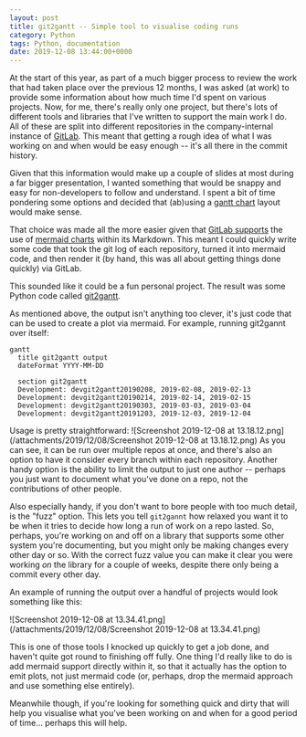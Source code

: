 ```yaml
---
layout: post
title: git2gantt -- Simple tool to visualise coding runs
category: Python
tags: Python, documentation
date: 2019-12-08 13:44:00+0000
---
```


At the start of this year, as part of a much bigger process to review the
work that had taken place over the previous 12 months, I was asked (at work)
to provide some information about how much time I'd spent on various
projects. Now, for me, there's really only one project, but there's lots of
different tools and libraries that I've written to support the main work I
do. All of these are split into different repositories in the
company-internal instance of [GitLab](https://about.gitlab.com/). This meant
that getting a rough idea of what I was working on and when would be easy
enough -- it's all there in the commit history.

Given that this information would make up a couple of slides at most during
a far bigger presentation, I wanted something that would be snappy and easy
for non-developers to follow and understand. I spent a bit of time pondering
some options and decided that (ab)using a [gantt
chart](https://en.wikipedia.org/wiki/Gantt_chart) layout would make sense.

That choice was made all the more easier given that [GitLab
supports](https://docs.gitlab.com/ee/user/markdown.html#mermaid) the use of
[mermaid charts](https://mermaid-js.github.io/mermaid/#/) within its
Markdown. This meant I could quickly write some code that took the git log
of each repository, turned it into mermaid code, and then render it (by
hand, this was all about getting things done quickly) via GitLab.

This sounded like it could be a fun personal project. The result was some
Python code called [git2gantt](https://github.com/davep/git2gantt).

As mentioned above, the output isn't anything too clever, it's just code
that can be used to create a plot via mermaid. For example, running
git2gannt over itself:

```
gantt
  title git2gantt output
  dateFormat YYYY-MM-DD

  section git2gantt
  Development: devgit2gantt20190208, 2019-02-08, 2019-02-13
  Development: devgit2gantt20190214, 2019-02-14, 2019-02-15
  Development: devgit2gantt20190303, 2019-03-03, 2019-03-04
  Development: devgit2gantt20191203, 2019-12-03, 2019-12-04
```

Usage is pretty straightforward: ![Screenshot 2019-12-08 at
13.18.12.png](/attachments/2019/12/08/Screenshot 2019-12-08 at 13.18.12.png)
As you can see, it can be run over multiple repos at once, and there's also
an option to have it consider every branch within each repository. Another
handy option is the ability to limit the output to just one author --
perhaps you just want to document what you've done on a repo, not the
contributions of other people.

Also especially handy, if you don't want to bore people with too much
detail, is the "fuzz" option. This lets you tell `git2gannt` how relaxed you
want it to be when it tries to decide how long a run of work on a repo
lasted. So, perhaps, you're working on and off on a library that supports
some other system you're documenting, but you might only be making changes
every other day or so. With the correct fuzz value you can make it clear you
were working *on* the library for a couple of weeks, despite there only
being a commit every other day.

An example of running the output over a handful of projects would look
something like this:

![Screenshot 2019-12-08 at 13.34.41.png](/attachments/2019/12/08/Screenshot 2019-12-08 at 13.34.41.png)

This is one of those tools I knocked up quickly to get a job done, and
haven't quite got round to finishing off fully. One thing I'd really like to
do is add mermaid support directly within it, so that it actually has the
option to emit plots, not just mermaid code (or, perhaps, drop the mermaid
approach and use something else entirely).

Meanwhile though, if you're looking for something quick and dirty that will
help you visualise what you've been working on and when for a good period of
time... perhaps this will help.

[//]: # (2019-12-08-git2gantt.md ends here)
